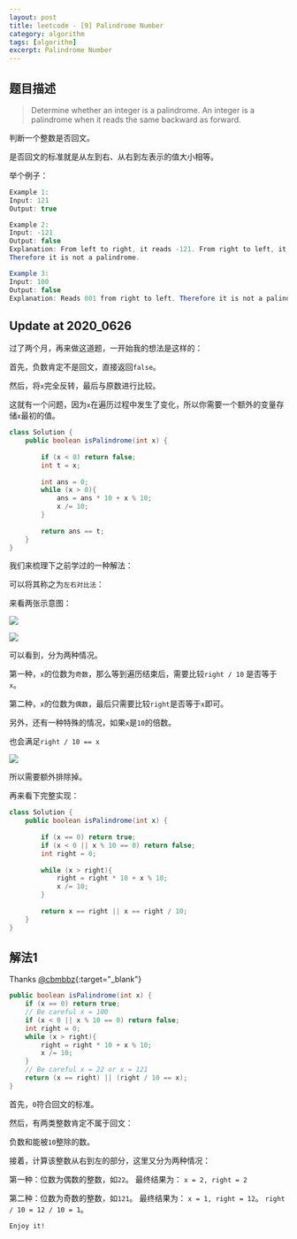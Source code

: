 ```yaml
---
layout: post
title: leetcode - [9] Palindrome Number
category: algorithm
tags: [algorithm]
excerpt: Palindrome Number
---
```


## 题目描述  

> Determine whether an integer is a palindrome. An integer is a palindrome when it reads the same backward as forward.  

判断一个整数是否回文。  

是否回文的标准就是从左到右、从右到左表示的值大小相等。  


举个例子：  

``` java
Example 1:
Input: 121
Output: true

Example 2:
Input: -121
Output: false
Explanation: From left to right, it reads -121. From right to left, it becomes 121-.   
Therefore it is not a palindrome.

Example 3:
Input: 100
Output: false
Explanation: Reads 001 from right to left. Therefore it is not a palindrome.
```

## Update at 2020_0626  

过了两个月，再来做这道题，一开始我的想法是这样的：  

首先，负数肯定不是回文，直接返回`false`。  

然后，将`x`完全反转，最后与原数进行比较。  

这就有一个问题，因为`x`在遍历过程中发生了变化，所以你需要一个额外的变量存储`x`最初的值。  

``` java
class Solution {
    public boolean isPalindrome(int x) {
        
        if (x < 0) return false;
        int t = x;
        
        int ans = 0;
        while (x > 0){
            ans = ans * 10 + x % 10;
            x /= 10;
        }
        
        return ans == t;
    }
}
```

我们来梳理下之前学过的一种解法：  

可以将其称之为`左右对比法`：  

来看两张示意图：  

![](https://yyc-images.oss-cn-beijing.aliyuncs.com/leetcode_9_odd.png)  

![](https://yyc-images.oss-cn-beijing.aliyuncs.com/leetcode_9_even.png)  

可以看到，分为两种情况。  

第一种，`x`的位数为`奇数`，那么等到遍历结束后，需要比较`right / 10` 是否等于`x`。  

第二种，`x`的位数为`偶数`，最后只需要比较`right`是否等于`x`即可。  

另外，还有一种特殊的情况，如果`x`是`10`的倍数。  

也会满足`right / 10 == x`  

![](https://yyc-images.oss-cn-beijing.aliyuncs.com/leetcode_9_1000.png)  

所以需要额外排除掉。  

再来看下完整实现：  

``` java
class Solution {
    public boolean isPalindrome(int x) {
        
        if (x == 0) return true;
        if (x < 0 || x % 10 == 0) return false;
        int right = 0;
        
        while (x > right){
            right = right * 10 + x % 10;
            x /= 10;
        }
        
        return x == right || x == right / 10;
    }
}
```



## 解法1


Thanks [@cbmbbz](https://leetcode.com/problems/palindrome-number/discuss/5127/9-line-accepted-Java-code-without-the-need-of-handling-overflow){:target="_blank"}  



``` java
public boolean isPalindrome(int x) {
    if (x == 0) return true;
    // Be careful x = 100
    if (x < 0 || x % 10 == 0) return false;
    int right = 0;
    while (x > right){
        right = right * 10 + x % 10;
        x /= 10;
    }
    // Be careful x = 22 or x = 121
    return (x == right) || (right / 10 == x);
}
```

首先，`0`符合回文的标准。  

然后，有两类整数肯定不属于回文：  

负数和能被`10`整除的数。  

接着，计算该整数从右到左的部分，这里又分为两种情况：  

第一种：位数为偶数的整数，如`22`。  最终结果为： `x = 2, right = 2`  

第二种：位数为奇数的整数，如`121`。 最终结果为： `x = 1, right = 12`。  `right / 10 = 12 / 10 = 1`。  


`Enjoy it!`